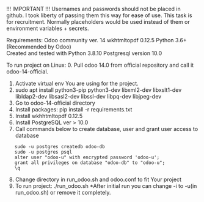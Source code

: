 !!!  IMPORTANT !!!
Usernames and passwords should not be placed in github. 
I took liberty of passing them this way for ease of use.
This task is for recruitment. Normally placeholders would be used instead of them or environment variables + secrets.


Requirements:
Odoo community ver. 14
wkhtmltopdf 0.12.5
Python 3.6+ (Recommended by Odoo)  
Created and tested with Python 3.8.10
Postgresql version 10.0


To run project on Linux:
0. Pull odoo 14.0 from official repository and call it odoo-14-official. 
1. Activate virtual env You are using for the project.
2. sudo apt install python3-pip python3-dev libxml2-dev libxslt1-dev libldap2-dev libsasl2-dev libssl-dev libpq-dev libjpeg-dev
3. Go to odoo-14-official directory 
4. Install packages: pip install -r requirements.txt
5. Install wkhhtmltopdf 0.12.5
6. Install PostgreSQL ver > 10.0
7. Call commands below to create database, user and grant user access to database
```sudo -u postgres createuser -s odoo-u
   sudo -u postgres createdb odoo-db
   sudo -u postgres psql 
   alter user "odoo-u" with encrypted password 'odoo-u';
   grant all privileges on database "odoo-db" to "odoo-u";
   \q
```
8. Change directory in run_odoo.sh and odoo.conf to fit Your project
9. To run project: ./run_odoo.sh  *After initial run you can change -i to -u(in run_odoo.sh) or remove it completely.
